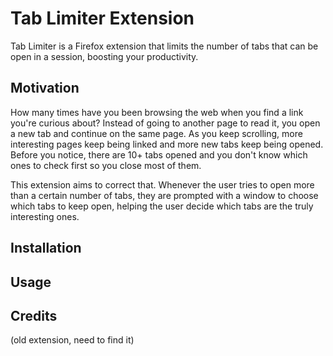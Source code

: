 # Tab Limiter Extension

Tab Limiter is a Firefox extension that limits the number of tabs that can be open in a session, boosting your productivity.

## Motivation

How many times have you been browsing the web when you find a link you're curious about? Instead of going to another page to read it, you open a new tab and continue on the same page. As you keep scrolling, more interesting pages keep being linked and more new tabs keep being opened. Before you notice, there are 10+ tabs opened and you don't know which ones to check first so you close most of them.

This extension aims to correct that. Whenever the user tries to open more than a certain number of tabs, they are prompted with a window to choose which tabs to keep open, helping the user decide which tabs are the truly interesting ones.

## Installation

## Usage

## Credits

(old extension, need to find it)